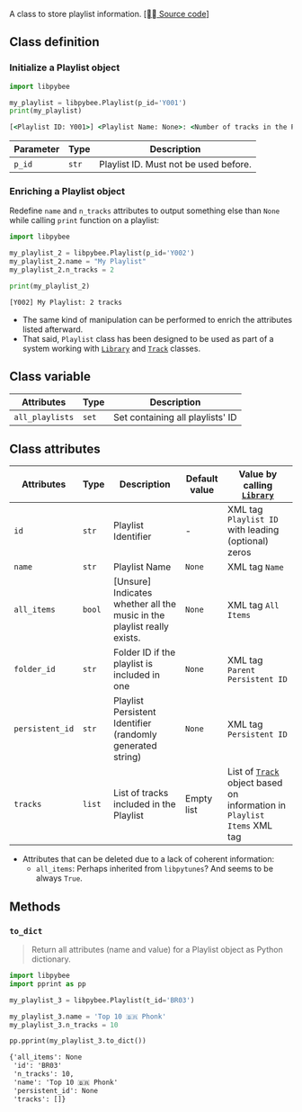 A class to store playlist information. [[⛓️‍💥 Source code]](https://github.com/Dyl-M/libpybee/blob/main/libpybee/Playlist.py)

## Class definition

### Initialize a Playlist object

```py
import libpybee

my_playlist = libpybee.Playlist(p_id='Y001')
print(my_playlist)
```

```cmd  title="Run output (with ID only)"
[<Playlist ID: Y001>] <Playlist Name: None>: <Number of tracks in the Playlist: 0> track(s).
```

| Parameter | Type  | Description                           |
|-----------|-------|---------------------------------------|
| `p_id`    | `str` | Playlist ID. Must not be used before. |

### Enriching a Playlist object

Redefine `name` and `n_tracks` attributes to output something else than `None` while calling `print` function on a playlist:

```py
import libpybee

my_playlist_2 = libpybee.Playlist(p_id='Y002')
my_playlist_2.name = "My Playlist"
my_playlist_2.n_tracks = 2

print(my_playlist_2)
```

```cmd  title="Run output"
[Y002] My Playlist: 2 tracks
```

* The same kind of manipulation can be performed to enrich the attributes listed afterward.
* That said, `Playlist` class has been designed to be used as part of a system working with [`Library`](library.md) and [`Track`](track.md) classes.

## Class variable

| Attributes      | Type  | Description                      |
|-----------------|-------|----------------------------------|
| `all_playlists` | `set` | Set containing all playlists' ID |

## Class attributes

| Attributes      | Type   | Description                                                             | Default value | Value by calling [`Library`](library.md)                                            |
|-----------------|--------|-------------------------------------------------------------------------|---------------|-------------------------------------------------------------------------------------|
| `id`            | `str`  | Playlist Identifier                                                     | -             | XML tag `Playlist ID` with leading (optional) zeros                                 |
| `name`          | `str`  | Playlist Name                                                           | `None`        | XML tag `Name`                                                                      |
| `all_items`     | `bool` | [Unsure] Indicates whether all the music in the playlist really exists. | `None`        | XML tag `All Items`                                                                 |
| `folder_id`     | `str`  | Folder ID if the playlist is included in one                            | `None`        | XML tag `Parent Persistent ID`                                                      |
| `persistent_id` | `str`  | Playlist Persistent Identifier (randomly generated string)              | `None`        | XML tag `Persistent ID`                                                             |
| `tracks`        | `list` | List of tracks included in the Playlist                                 | Empty list    | List of [`Track`](track.md) object based on information in `Playlist Items` XML tag |

- Attributes that can be deleted due to a lack of coherent information:
    - `all_items`: Perhaps inherited from `libpytunes`? And seems to be always `True`.

## Methods

### `to_dict`

> Return all attributes (name and value) for a Playlist object as Python dictionary.

```py
import libpybee
import pprint as pp

my_playlist_3 = libpybee.Playlist(t_id='BR03')

my_playlist_3.name = 'Top 10 🇧🇷 Phonk'
my_playlist_3.n_tracks = 10

pp.pprint(my_playlist_3.to_dict())
```

```cmd  title="Run output"
{'all_items': None
 'id': 'BR03'
 'n_tracks': 10,
 'name': 'Top 10 🇧🇷 Phonk'
 'persistent_id': None
 'tracks': []}
```